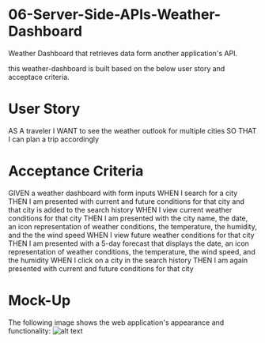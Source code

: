 
# 06-Server-Side-APIs-Weather-Dashboard 
Weather Dashboard that retrieves data form another application's API.

this weather-dashboard is built based on the below user story and acceptace criteria.

# User Story
AS A traveler
I WANT to see the weather outlook for multiple cities
SO THAT I can plan a trip accordingly


# Acceptance Criteria
GIVEN a weather dashboard with form inputs
WHEN I search for a city
THEN I am presented with current and future conditions for that city and that city is added to the search history
WHEN I view current weather conditions for that city
THEN I am presented with the city name, the date, an icon representation of weather conditions, the temperature, the humidity, and the the wind speed
WHEN I view future weather conditions for that city
THEN I am presented with a 5-day forecast that displays the date, an icon representation of weather conditions, the temperature, the wind speed, and the humidity
WHEN I click on a city in the search history
THEN I am again presented with current and future conditions for that city


# Mock-Up
The following image shows the web application's appearance and functionality:
![alt text](./assets/images/SS1.png)

